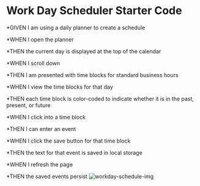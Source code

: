 # Work Day Scheduler Starter Code

*GIVEN I am using a daily planner to create a schedule

*WHEN I open the planner

*THEN the current day is displayed at the top of the calendar

*WHEN I scroll down

*THEN I am presented with time blocks for standard business hours

*WHEN I view the time blocks for that day

*THEN each time block is color-coded to indicate whether it is in the past, present, or future

*WHEN I click into a time block

*THEN I can enter an event

*WHEN I click the save button for that time block

*THEN the text for that event is saved in local storage

*WHEN I refresh the page

*THEN the saved events persist
![workday-schedule-img](https://user-images.githubusercontent.com/101297588/165870493-1d4a6216-d9f7-480a-9015-e91e5d982e43.png)
